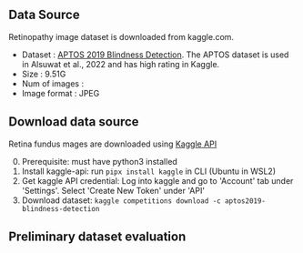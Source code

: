 ## Data Source

Retinopathy image dataset is downloaded from kaggle.com.
- Dataset       : [APTOS 2019 Blindness Detection](https://www.kaggle.com/competitions/aptos2019-blindness-detection/data). The APTOS dataset is used in Alsuwat et al., 2022 and has high rating in Kaggle.
- Size          : 9.51G 
- Num of images :  
- Image format  : JPEG 

## Download data source

Retina fundus mages are downloaded using [Kaggle API](https://github.com/Kaggle/kaggle-api/blob/main/docs/README.md)

0. Prerequisite: must have python3 installed
1. Install kaggle-api: run `pipx install kaggle` in CLI (Ubuntu in WSL2)
2. Get kaggle API credential: Log into kaggle and go to 'Account' tab under 'Settings'. Select 'Create New Token' under 'API'
3. Download dataset: `kaggle competitions download -c aptos2019-blindness-detection`

## Preliminary dataset evaluation
